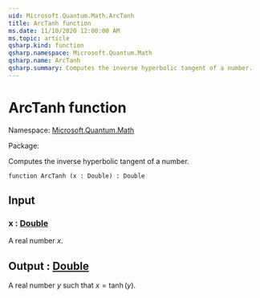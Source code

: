 ```yaml
---
uid: Microsoft.Quantum.Math.ArcTanh
title: ArcTanh function
ms.date: 11/10/2020 12:00:00 AM
ms.topic: article
qsharp.kind: function
qsharp.namespace: Microsoft.Quantum.Math
qsharp.name: ArcTanh
qsharp.summary: Computes the inverse hyperbolic tangent of a number.
---
```


# ArcTanh function

Namespace: [Microsoft.Quantum.Math](xref:Microsoft.Quantum.Math)

Package: [](https://nuget.org/packages/)


Computes the inverse hyperbolic tangent of a number.

```qsharp
function ArcTanh (x : Double) : Double
```


## Input

### x : [Double](xref:microsoft.quantum.lang-ref.double)

A real number $x$.



## Output : [Double](xref:microsoft.quantum.lang-ref.double)

A real number $y$ such that $x = \tanh(y)$.